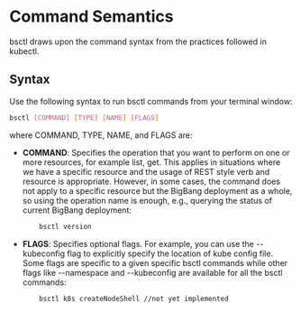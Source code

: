 # Command Semantics

bsctl draws upon the command syntax from the practices followed in kubectl.

## Syntax

Use the following syntax to run bsctl commands from your terminal window:

```bash
bsctl [COMMAND] [TYPE] [NAME] [FLAGS]
```

where COMMAND, TYPE, NAME, and FLAGS are:

* __COMMAND__: Specifies the operation that you want to perform on one or more resources, for example list, get. This applies in situations where we have a specific resource and the usage of REST style verb and resource is appropriate. However, in some cases, the command does not apply to a specific resource but the BigBang deployment as a whole, so using the operation name is enough, e.g., querying the status of current BigBang deployment:
    ```bash
        bsctl version
    ```
* __FLAGS__: Specifies optional flags. For example, you can use the --kubeconfig flag to explicitly specify the location of kube config file. Some flags are specific to a given specific bsctl commands while other flags like --namespace and --kubeconfig are available for all the bsctl commands:
    ```bash
        bsctl k8s createNodeShell //not yet implemented
    ```
